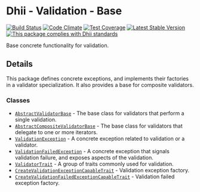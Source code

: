 # Dhii - Validation - Base
[![Build Status](https://travis-ci.org/Dhii/validation-base.svg?branch=develop)](https://travis-ci.org/Dhii/validation-base)
[![Code Climate](https://codeclimate.com/github/Dhii/validation-base/badges/gpa.svg)](https://codeclimate.com/github/Dhii/validation-base)
[![Test Coverage](https://codeclimate.com/github/Dhii/validation-base/badges/coverage.svg)](https://codeclimate.com/github/Dhii/validation-base/coverage)
[![Latest Stable Version](https://poser.pugx.org/dhii/validation-base/version)](https://packagist.org/packages/dhii/validation-base)
[![This package complies with Dhii standards](https://img.shields.io/badge/Dhii-Compliant-green.svg?style=flat-square)][Dhii]

Base concrete functionality for validation.

## Details
This package defines concrete exceptions, and implements their factories in a
validator specialization. It also provides a base for composite validators.

### Classes
- [`AbstractValidatorBase`] - The base class for validators that perform a single validation.
- [`AbstractCompositeValidatorBase`] -  The base class for validators that delegate to one or more iterators.
- [`ValidationException`] - A concrete exception related to validation or a validator.
- [`ValidationFailedException`] - A concrete exception that signals validation failure,
and exposes aspects of the validation.
- [`ValidatorTrait`][ValidatorTrait] - A group of traits commonly used for validation.
- [`CreateValidationExceptionCapableTrait`][CreateValidationExceptionCapableTrait] - Validation exception factory.
- [`CreateValidationFailedExceptionCapableTrait`][CreateValidationFailedExceptionCapableTrait] - Validation failed exception factory.

[`AbstractValidatorBase`]:                          src/AbstractValidatorBase.php
[`AbstractCompositeValidatorBase`]:                 src/AbstractCompositeValidatorBase.php
[`ValidationException`]:                            src/Exception/ValidationException.php
[`ValidationFailedException`]:                      src/Exception/ValidationFailedException.php
[ValidatorTrait]:                                   src/ValidatorTrait.php
[CreateValidationExceptionCapableTrait]:            src/CreateValidationExceptionCapableTrait.php
[CreateValidationFailedExceptionCapableTrait]:      src/CreateValidationFailedExceptionCapableTrait.php

[Dhii]: https://github.com/Dhii/dhii

